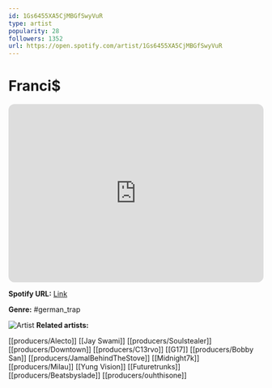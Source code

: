 ```yaml
---
id: 1Gs6455XA5CjMBGfSwyVuR
type: artist
popularity: 28
followers: 1352
url: https://open.spotify.com/artist/1Gs6455XA5CjMBGfSwyVuR
---
```

# Franci$

<iframe style="border-radius:12px" src="https://open.spotify.com/embed/artist/1Gs6455XA5CjMBGfSwyVuR" width="100%" height="352" frameBorder="0" allowfullscreen="" allow="autoplay; clipboard-write; encrypted-media; fullscreen; picture-in-picture" loading="lazy"></iframe>

**Spotify URL:** [Link](https://open.spotify.com/artist/1Gs6455XA5CjMBGfSwyVuR)

**Genre:**  #german_trap

![Artist](https://i.scdn.co/image/ab6761610000e5eb2b3db2ed7712b6bb78dd7ce5)
**Related artists:**

[[producers/Alecto]]
[[Jay Swami]]
[[producers/Soulstealer]]
[[producers/Downtown]]
[[producers/C13rvo]]
[[G17]]
[[producers/Bobby San]]
[[producers/JamalBehindTheStove]]
[[Midnight7k]]
[[producers/Milau]]
[[Yung Vision]]
[[Futuretrunks]]
[[producers/Beatsbyslade]]
[[producers/ouhthisone]]

